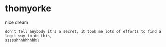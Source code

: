 # thomyorke
nice dream
```
don't tell anybody it's a secret, it took me lots of efforts to find a legit way to do this,
ssssshhhhhhhhh🤫
